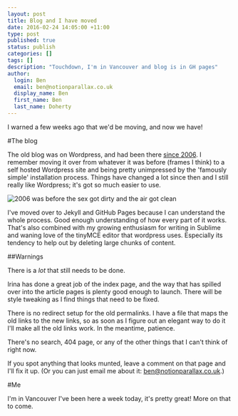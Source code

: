 ```yaml
---
layout: post
title: Blog and I have moved
date: 2016-02-24 14:05:00 +11:00
type: post
published: true
status: publish
categories: []
tags: []
description: "Touchdown, I'm in Vancouver and blog is in GH pages"
author:
  login: Ben
  email: ben@notionparallax.co.uk
  display_name: Ben
  first_name: Ben
  last_name: Doherty
---
```


I warned a few weeks ago that we'd be moving, and now we have!

#The blog

The old blog was on Wordpress, and had been there [since 2006](http://notionparallax.co.uk/2006/new-website). I remember moving it over from whatever it was before (frames I think) to a self hosted Wordpress site and being pretty unimpressed by the 'famously simple' installation process. Things have changed a lot since then and I still really like Wordpress; it's got so much easier to use.

![2006 was before the sex got dirty and the air got clean](https://brobible.files.wordpress.com/2015/12/point-break-gary-busey.png)

I've moved over to Jekyll and GitHub Pages because I can understand the whole process. Good enough understanding of how every part of it works. That's also combined with my growing enthusiasm for writing in Sublime and waning love of the tinyMCE editor that wordpress uses. Especially its tendency to help out by deleting large chunks of content.

##Warnings

There is a *lot* that still needs to be done. 

Irina has done a great job of the index page, and the way that has spilled over into the article pages is plenty good enough to launch. There will be style tweaking as I find things that need to be fixed.

There is no redirect setup for the old permalinks. I have a file that maps the old links to the new links, so as soon as I figure out an elegant way to do it I'll make all the old links work. In the meantime, patience.

There's no search, 404 page, or any of the other things that I can't think of right now.

If you spot anything that looks munted, leave a comment on that page and I'll fix it up. (Or you can just email me about it: <ben@notionparallax.co.uk>.)

#Me

I'm in Vancouver I've been here a week today, it's pretty great! More on that to come.